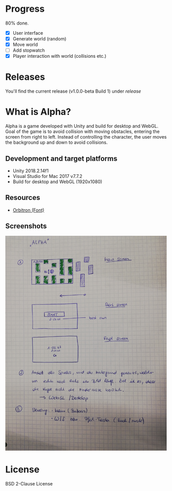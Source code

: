 # Progress
80% done.
* [x] User interface
* [x] Generate world (random)
* [x] Move world
* [ ] Add stopwatch
* [x] Player interaction with world (collisions etc.)

# Releases
You'll find the current release (v1.0.0-beta Build 1) under *release*

# What is Alpha?
Alpha is a game developed with Unity and build for desktop and WebGL. Goal of the game is to avoid collision with moving obstacles, entering the screen from right to left. Instead of controlling the character, the user moves the background up and down to avoid collisions.

## Development and target platforms
* Unity 2018.2.14f1
* Visual Studio for Mac 2017 v7.7.2
* Build for desktop and WebGL (1920x1080)

## Resources
* [Orbitron (Font)](https://fonts.google.com/specimen/Orbitron)

## Screenshots
![Concept](./Screenshots/alpha_concept_screenshot.jpg)

# License
BSD 2-Clause License
